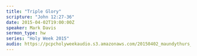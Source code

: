 ```yaml
---
title: "Triple Glory"
scripture: "John 12:27-36"
date: 2015-04-02T19:00:00Z
speaker: Mark Davis
sermon_type: hw
series: "Holy Week 2015"
audio: https://pcpcholyweekaudio.s3.amazonaws.com/20150402_maundythurs_evening_d-552431df633fa.mp3 
---
```



